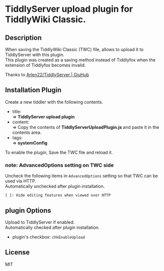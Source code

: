 # TiddlyServer upload plugin for TiddlyWiki Classic.

## Description

When saving the TiddlyWiki Classic (TWC) file, allows to upload it to TiddlyServer with this plugin.  
This plugin was created as a saving method instead of Tiddlyfox when the extension of Tiddlyfox becomes invalid.

Thanks to [Arlen22/TiddlyServer | GiuHub](https://github.com/Arlen22/TiddlyServer)


## Installation Plugin

Create a new tiddler with the following contents.

*   title:  
    => **TiddlyServer upload plugin**
*   content:  
    => Copy the contents of **TiddlyServerUploadPlugin.js** and paste it in the contents area.
*   tags:  
    => **systemConfig**

To enable the plugin, Save the TWC file and reload it.


### note: AdvancedOptions setting on TWC side

Uncheck the following items in `AdvancedOptions` setting so that TWC can be used via HTTP.  
Automatically unchecked after plugin installation.
``` console 
[ ]: Hide editing features when viewed over HTTP
```


## plugin Options 

Upload to TiddlyServer if enabled.  
Automatically checked after plugin installation.
*   plugin's checkbox: `chkEnableUpload`


## License

MIT
